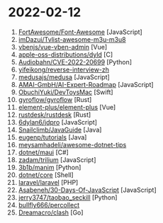 # 2022-02-12

1. [FortAwesome/Font-Awesome](https://github.com/FortAwesome/Font-Awesome "The iconic SVG, font, and CSS toolkit") [JavaScript]
2. [imDazui/Tvlist-awesome-m3u-m3u8](https://github.com/imDazui/Tvlist-awesome-m3u-m3u8 "直播源相关资源汇总 📺 💯 IPTV、M3U —— 勤洗手、戴口罩，祝愿所有人百毒不侵") 
3. [vbenjs/vue-vben-admin](https://github.com/vbenjs/vue-vben-admin "A modern vue admin. It is based on Vue3, vite and TypeScript. It's fast！") [Vue]
4. [apple-oss-distributions/dyld](https://github.com/apple-oss-distributions/dyld "") [C]
5. [Audiobahn/CVE-2022-20699](https://github.com/Audiobahn/CVE-2022-20699 "Cisco Anyconnect VPN unauth RCE (rwx stack)") [Python]
6. [yifeikong/reverse-interview-zh](https://github.com/yifeikong/reverse-interview-zh "技术面试最后反问面试官的话") 
7. [medusajs/medusa](https://github.com/medusajs/medusa "The open-source Shopify alternative ⚡️") [JavaScript]
8. [AMAI-GmbH/AI-Expert-Roadmap](https://github.com/AMAI-GmbH/AI-Expert-Roadmap "Roadmap to becoming an Artificial Intelligence Expert in 2022") [JavaScript]
9. [ObuchiYuki/DevToysMac](https://github.com/ObuchiYuki/DevToysMac "DevToys For mac") [Swift]
10. [gyroflow/gyroflow](https://github.com/gyroflow/gyroflow "Video stabilization using gyroscope data") [Rust]
11. [element-plus/element-plus](https://github.com/element-plus/element-plus "🎉 A Vue.js 3 UI Library made by Element team") [Vue]
12. [rustdesk/rustdesk](https://github.com/rustdesk/rustdesk "Yet another remote desktop software") [Rust]
13. [6dylan6/jdpro](https://github.com/6dylan6/jdpro "京东签到，集合库，内部助力，青龙面板支持，青龙脚本") [JavaScript]
14. [Snailclimb/JavaGuide](https://github.com/Snailclimb/JavaGuide "「Java学习+面试指南」一份涵盖大部分 Java 程序员所需要掌握的核心知识。准备 Java 面试，首选 JavaGuide！") [Java]
15. [eugenp/tutorials](https://github.com/eugenp/tutorials "Just Announced - Learn Spring Security OAuth:") [Java]
16. [meysamhadeli/awesome-dotnet-tips](https://github.com/meysamhadeli/awesome-dotnet-tips "Curated list of awesome tips and tricks, resources, videos and articles in .net, software architecture, microservice and cloud-native") 
17. [dotnet/maui](https://github.com/dotnet/maui ".NET MAUI is the .NET Multi-platform App UI, a framework for building native device applications spanning mobile, tablet, and desktop.") [C#]
18. [zadam/trilium](https://github.com/zadam/trilium "Build your personal knowledge base with Trilium Notes") [JavaScript]
19. [3b1b/manim](https://github.com/3b1b/manim "Animation engine for explanatory math videos") [Python]
20. [dotnet/core](https://github.com/dotnet/core "Home repository for .NET Core") [Shell]
21. [laravel/laravel](https://github.com/laravel/laravel "A PHP framework for web artisans.") [PHP]
22. [Asabeneh/30-Days-Of-JavaScript](https://github.com/Asabeneh/30-Days-Of-JavaScript "30 days of JavaScript programming challenge is a step-by-step guide to learn JavaScript programming language in 30 days. This challenge may take more than 100 days, please just follow your own pace.") [JavaScript]
23. [jerry3747/taobao_seckill](https://github.com/jerry3747/taobao_seckill "淘宝、天猫半价抢购，抢电视、抢茅台，干死黄牛党") [Python]
24. [bullfly666/percollect](https://github.com/bullfly666/percollect "") 
25. [Dreamacro/clash](https://github.com/Dreamacro/clash "A rule-based tunnel in Go.") [Go]
